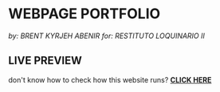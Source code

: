 # WEBPAGE PORTFOLIO
*by: BRENT KYRJEH ABENIR*
*for: RESTITUTO LOQUINARIO II*

## LIVE PREVIEW
don't know how to check how this website runs? **[CLICK HERE](https://htmlpreview.github.io/?https://github.com/kajieAbenir/portfolio-webpage-02152024/blob/main/index.html)**
